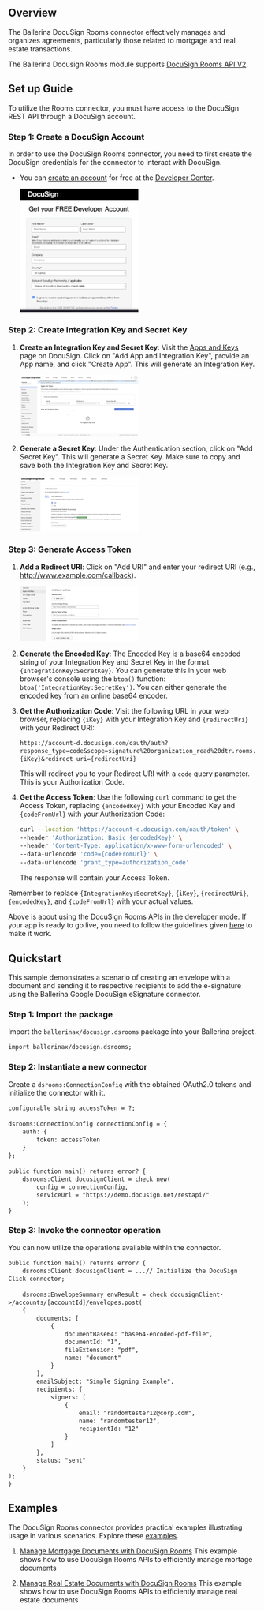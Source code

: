 ## Overview

The Ballerina DocuSign Rooms connector effectively manages and organizes agreements, particularly those related to mortgage and real estate transactions.

The Ballerina Docusign Rooms module supports [DocuSign Rooms API V2](https://github.com/docusign/OpenAPI-Specifications/blob/master/rooms.rest.swagger-v2.json).

## Set up Guide

To utilize the Rooms connector, you must have access to the DocuSign REST API through a DocuSign account.

### Step 1: Create a DocuSign Account

In order to use the DocuSign Rooms connector, you need to first create the DocuSign credentials for the connector to interact with DocuSign.

- You can [create an account](https://go.docusign.com/o/sandbox/) for free at the [Developer Center](https://developers.docusign.com/).

    <img src="https://raw.githubusercontent.com/ballerina-platform/module-ballerinax-docusign.dsrooms/main/ballerina/resources/create-account.png" alt="Create DocuSign Account" width="50%">

### Step 2: Create Integration Key and Secret Key

1. **Create an Integration Key and Secret Key**: Visit the [Apps and Keys](https://admindemo.docusign.com/apps-and-keys) page on DocuSign. Click on "Add App and Integration Key", provide an App name, and click "Create App". This will generate an Integration Key.

    <img src="https://raw.githubusercontent.com/ballerina-platform/module-ballerinax-docusign.dsrooms/main/ballerina/resources/app-and-integration-key.png" alt="Create Integration Key" width="50%">

2. **Generate a Secret Key**: Under the Authentication section, click on "Add Secret Key". This will generate a Secret Key. Make sure to copy and save both the Integration Key and Secret Key.

    <img src="https://raw.githubusercontent.com/ballerina-platform/module-ballerinax-docusign.dsrooms/main/ballerina/resources/add-secret-key.png" alt="Add Secret Key" width="50%">

### Step 3: Generate Access Token

1. **Add a Redirect URI**: Click on "Add URI" and enter your redirect URI (e.g., <http://www.example.com/callback>).

    <img src="https://raw.githubusercontent.com/ballerina-platform/module-ballerinax-docusign.dsrooms/main/ballerina/resources/add-redirect-uri.png" alt="Add Redirect URI" width="50%">

2. **Generate the Encoded Key**: The Encoded Key is a base64 encoded string of your Integration Key and Secret Key in the format `{IntegrationKey:SecretKey}`. You can generate this in your web browser's console using the `btoa()` function: `btoa('IntegrationKey:SecretKey')`. You can either generate the encoded key from an online base64 encoder.

3. **Get the Authorization Code**: Visit the following URL in your web browser, replacing `{iKey}` with your Integration Key and `{redirectUri}` with your Redirect URI:

    ```url
    https://account-d.docusign.com/oauth/auth?response_type=code&scope=signature%20organization_read%20dtr.rooms.read%20dtr.rooms.write%20dtr.documents.read%dtr.documents.write&client_id={iKey}&redirect_uri={redirectUri}
    ```

    This will redirect you to your Redirect URI with a `code` query parameter. This is your Authorization Code.

4. **Get the Access Token**: Use the following `curl` command to get the Access Token, replacing `{encodedKey}` with your Encoded Key and `{codeFromUrl}` with your Authorization Code:

    ```bash
    curl --location 'https://account-d.docusign.com/oauth/token' \
    --header 'Authorization: Basic {encodedKey}' \
    --header 'Content-Type: application/x-www-form-urlencoded' \
    --data-urlencode 'code={codeFromUrl}' \
    --data-urlencode 'grant_type=authorization_code'
    ```

    The response will contain your Access Token.

Remember to replace `{IntegrationKey:SecretKey}`, `{iKey}`, `{redirectUri}`, `{encodedKey}`, and `{codeFromUrl}` with your actual values.

Above is about using the DocuSign Rooms APIs in the developer mode. If your app is ready to go live, you need to follow the guidelines given [here](https://developers.docusign.com/docs/esign-rest-api/go-live/) to make it work.

## Quickstart

This sample demonstrates a scenario of creating an envelope with a document and sending it to respective recipients to add the e-signature using the Ballerina Google DocuSign eSignature connector.

### Step 1: Import the package

Import the `ballerinax/docusign.dsrooms` package into your Ballerina project.

```ballerina
import ballerinax/docusign.dsrooms;
```

### Step 2: Instantiate a new connector

Create a `dsrooms:ConnectionConfig` with the obtained OAuth2.0 tokens and initialize the connector with it.

```ballerina
configurable string accessToken = ?;

dsrooms:ConnectionConfig connectionConfig = {
    auth: {
        token: accessToken
    }
};

public function main() returns error? {
    dsrooms:Client docusignClient = check new(
        config = connectionConfig,
        serviceUrl = "https://demo.docusign.net/restapi/"
    );
}
```

### Step 3: Invoke the connector operation

You can now utilize the operations available within the connector.

```ballerina
public function main() returns error? {
    dsrooms:Client docusignClient = ...// Initialize the DocuSign Click connector;

    dsrooms:EnvelopeSummary envResult = check docusignClient->/accounts/[accountId]/envelopes.post(
    {
        documents: [
            {
                documentBase64: "base64-encoded-pdf-file",
                documentId: "1",
                fileExtension: "pdf",
                name: "document"
            }
        ],
        emailSubject: "Simple Signing Example",
        recipients: {
            signers: [
                {
                    email: "randomtester12@corp.com",
                    name: "randomtester12",
                    recipientId: "12"
                }
            ]
        },
        status: "sent"
    }
);
}
```

## Examples

The DocuSign Rooms connector provides practical examples illustrating usage in various scenarios. Explore these [examples](https://github.com/ballerina-platform/module-ballerinax-docusign.dsrooms/tree/main/examples).

1. [Manage Mortgage Documents with DocuSign Rooms](https://github.com/ballerina-platform/module-ballerinax-docusign.dsrooms/tree/main/examples/manage_mortgage_documents)
    This example shows how to use DocuSign Rooms APIs to efficiently manage mortage documents

2. [Manage Real Estate Documents with DocuSign Rooms](https://github.com/ballerina-platform/module-ballerinax-docusign.dsrooms/tree/main/examples/real-estate-documents)
    This example shows how to use DocuSign Rooms APIs to efficiently manage real estate documents
